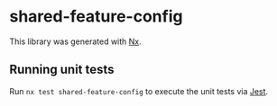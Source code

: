 # shared-feature-config

This library was generated with [Nx](https://nx.dev).

## Running unit tests

Run `nx test shared-feature-config` to execute the unit tests via [Jest](https://jestjs.io).
